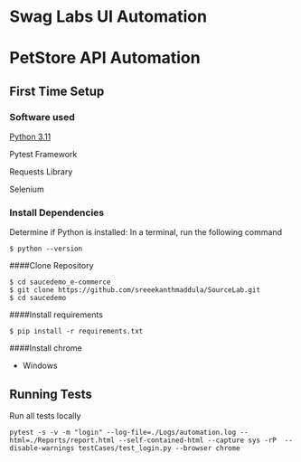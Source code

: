 # Swag Labs UI Automation
# PetStore API Automation

## First Time Setup
### Software used
[Python 3.11](https://docs.python.org/2/)  

Pytest Framework

Requests Library

Selenium


### Install Dependencies
Determine if Python is installed: In a terminal, run the following command
```
$ python --version
```

####Clone Repository  
```
$ cd saucedemo_e-commerce
$ git clone https://github.com/sreeekanthmaddula/SourceLab.git
$ cd saucedemo
```
####Install requirements
```
$ pip install -r requirements.txt
```

####Install chrome  
* Windows

## Running Tests
Run all tests locally
```
pytest -s -v -m "login" --log-file=./Logs/automation.log --html=./Reports/report.html --self-contained-html --capture sys -rP  --disable-warnings testCases/test_login.py --browser chrome

```
 
